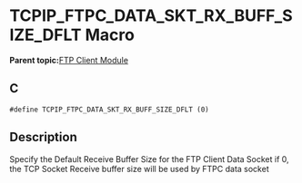 # TCPIP\_FTPC\_DATA\_SKT\_RX\_BUFF\_SIZE\_DFLT Macro

**Parent topic:**[FTP Client Module](GUID-CE11EBFA-49BD-4D91-86C5-FFD24810B03C.md)

## C

```
#define TCPIP_FTPC_DATA_SKT_RX_BUFF_SIZE_DFLT (0) 
```

## Description

Specify the Default Receive Buffer Size for the FTP Client Data Socket if 0, the TCP Socket Receive buffer size will be used by FTPC data socket

